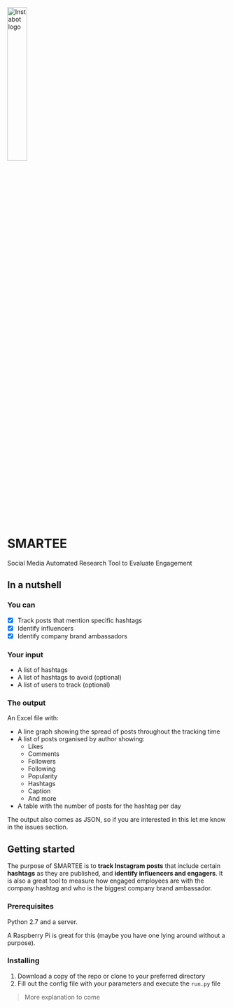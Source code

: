 <img src="http://www.nicolaspettican.com/css/img/instabot.png" title="Instabot logo" alt="Instabot logo" width="30%">

# SMARTEE
Social Media Automated Research Tool to Evaluate Engagement

## In a nutshell

### You can

- [x] Track posts that mention specific hashtags
- [x] Identify influencers
- [x] Identify company brand ambassadors

### Your input

* A list of hashtags
* A list of hashtags to avoid (optional)
* A list of users to track (optional)

### The output

An Excel file with:

* A line graph showing the spread of posts throughout the tracking time
* A list of posts organised by author showing:
  - Likes
  - Comments
  - Followers
  - Following
  - Popularity
  - Hashtags
  - Caption
  - And more
* A table with the number of posts for the hashtag per day

The output also comes as JSON, so if you are interested in this let me know in the issues section.

## Getting started

The purpose of SMARTEE is to **track Instagram posts** that include certain **hashtags** as they are published, and **identify influencers and engagers**. It is also a great tool to measure how engaged employees are with the company hashtag and who is the biggest company brand ambassador.

### Prerequisites

Python 2.7 and a server. 

A Raspberry Pi is great for this (maybe you have one lying around without a purpose).

### Installing

1. Download a copy of the repo or clone to your preferred directory
2. Fill out the config file with your parameters and execute the `run.py` file

> More explanation to come
